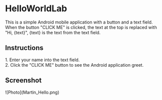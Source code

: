 <h1>HelloWorldLab</h1>

This is a simple Android mobile application with a button and a text field. <br>
When the button "CLICK ME" is clicked, the text at the top is replaced with "Hi, {text}", {text} is the text from the text field.<br>

<h2>Instructions</h2>
1. Enter your name into the text field.<br>
2. Click the "CLICK ME" button to see the Android application greet.

<h2>Screenshot</h2>
![Photo](Martin_Hello.png)

